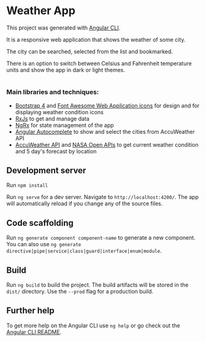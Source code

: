 # Weather App

This project was generated with [Angular CLI](https://github.com/angular/angular-cli).

It is a responsive web application that shows the weather of some city.

The city can be searched, selected from the list and bookmarked.

There is an option to switch between Celsius and Fahrenheit temperature units and show the app in dark or light themes.

#


### Main libraries and techniques:

- [Bootstrap 4](https://getbootstrap.com/docs/4.4/getting-started/introduction/) and [Font Awesome Web Application icons](https://fontawesome.com/) for design and for displaying weather condition icons
- [RxJs](https://angular.io/guide/rx-library) to get and manage data
- [NgRx](https://ngrx.io/) for state management of the app
- [Angular Autocomplete](https://www.npmjs.com/package/angular-ng-autocomplete) to show and select the cities from AccuWeather API 
- [AccuWeather API](https://developer.accuweather.com/) and [NASA Open APIs](https://api.nasa.gov/) to get current weather condition and 5 day's forecast by location


## Development server

Run `npm install`

Run `ng serve` for a dev server. Navigate to `http://localhost:4200/`. The app will automatically reload if you change any of the source files.

## Code scaffolding

Run `ng generate component component-name` to generate a new component. You can also use `ng generate directive|pipe|service|class|guard|interface|enum|module`.

## Build

Run `ng build` to build the project. The build artifacts will be stored in the `dist/` directory. Use the `--prod` flag for a production build.

## Further help

To get more help on the Angular CLI use `ng help` or go check out the [Angular CLI README](https://github.com/angular/angular-cli/blob/master/README.md).
